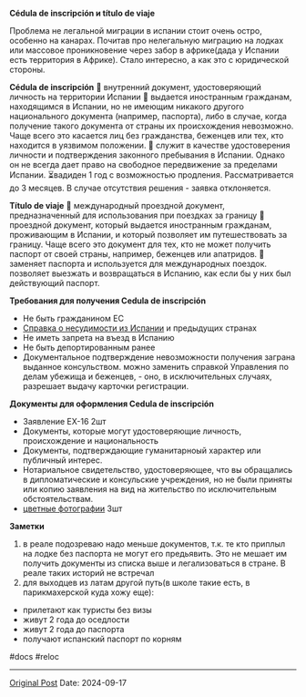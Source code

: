 **Cédula de inscripción и título de viaje**

Проблема не легальной миграции в испании стоит очень остро, особенно на канарах. Почитав про нелегальную миграцию на лодках или массовое проникновение через забор в африке(дада у Испании есть территория в Африке). Стало интересно, а как это с юридической стороны.

**Cédula de inscripción**
📝 внутренний документ, удостоверяющий личность на территории Испании
👥 выдается иностранным гражданам, находящимся в Испании, но не имеющим никакого другого национального документа (например, паспорта), либо в случае, когда получение такого документа от страны их происхождения невозможно. Чаще всего это касается лиц без гражданства, беженцев или тех, кто находится в уязвимом положении.
🔧 служит в качестве удостоверения личности и подтверждения законного пребывания в Испании. Однако он не всегда дает право на свободное передвижение за пределами Испании.
⏳вадиден 1 год с возможностью продления. Рассматривается до 3 месяцев. В случае отсутствия решения - заявка отклоняется.

**Título de viaje**
📝  международный проездной документ, предназначенный для использования при поездках за границу
👥 проездной документ, который выдается иностранным гражданам, проживающим в Испании, и который позволяет им путешествовать за границу. Чаще всего это документ для тех, кто не может получить паспорт от своей страны, например, беженцев или апатридов.
🔧 заменяет паспорта и используется для международных поездок. позволяет выезжать и возвращаться в Испанию, как если бы у них был действующий паспорт.

**Требования для получения Cedula de inscripción**
- Не быть гражданином ЕС
- [Справка о несудимости из Испании](1978.md) и предыдущих странах
- Не иметь запрета на въезд в Испанию
- Не быть депортированным ранее
- Документальное подтверждение невозможности получения заграна выданное консульством. можно заменить справкой Управления по делам убежища и беженцев, - оно, в исключительных случаях, разрешает выдачу карточки регистрации.

**Документы для оформления Cedula de inscripción**
- Заявление EX-16 2шт
- Документы, которые могут удостоверяющие личность, происхождение и национальность
- Документы, подтверждающие гуманитарноый характер или публичный интерес.
- Нотариальное свидетельство, удостоверяющее, что вы обращались в дипломатические и консульские учреждения, но не были приняты или копию заявления на вид на жительство по исключительным обстоятельствам.
- [цветные фотографии](2402.md) 3шт

**Заметки**
1. в реале подозреваю надо меньше документов, т.к. те кто приплыл на лодке без паспорта не могут его предьявить. Это не мешает им получить документы из списка выше и легализоваться в стране. В реале таких историй не встречал
2. для выходцев из латам другой путь(в школе такие есть, в парикмахерской куда хожу еще):
- прилетают как туристы без визы
- живут 2 года до оседлости
- живут 2 года до паспорта
- получают испанский паспорт по корням

#docs #reloc

---
[Original Post](https://t.me/lev2tarragona/2617)
Date: 2024-09-17
